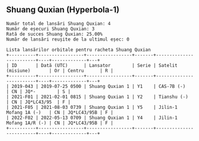 ## Shuang Quxian (Hyperbola-1)

    Număr total de lansări Shuang Quxian: 4
    Număr de eșecuri Shuang Quxian: 3
    Rată de succes Shuang Quxian: 25.00%
    Număr de lansări reușite de la ultimul eșec: 0
    
    Lista lansărilor orbitale pentru racheta Shuang Quxian
    +----------+-----------------+-----------------+-------+-------------------------+----+-------------+---+
    | ID       | Dată (UTC)      | Lansator        | Serie | Satelit (misiune)       | Or | Centru      | R |
    +----------+-----------------+-----------------+-------+-------------------------+----+-------------+---+
    | 2019-043 | 2019-07-25 0500 | Shuang Quxian 1 | Y1    | CAS-7B (-)              | CN | JQ*-        | S |
    | 2021-F01 | 2021-02-01 0815 | Shuang Quxian 1 | Y2    | Tianshu (-)             | CN | JQ*LC43/95  | F |
    | 2021-F05 | 2021-08-03 0739 | Shuang Quxian 1 | Y5    | Jilin-1 Mofang 1A (-)   | CN | JQ*LC43/95B | F |
    | 2022-F02 | 2022-05-13 0709 | Shuang Quxian 1 | Y4    | Jilin-1 Mofang 1A/R (-) | CN | JQ*LC43/95B | F |
    +----------+-----------------+-----------------+-------+-------------------------+----+-------------+---+
    

